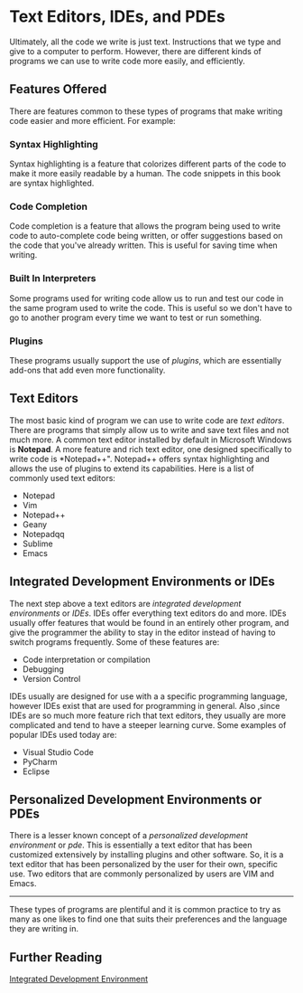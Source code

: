 # Text Editors, IDEs, and PDEs

Ultimately, all the code we write is just text. Instructions that we type and give to a computer to perform. However,
there are different kinds of programs we can use to write code more easily, and efficiently.

## Features Offered

There are features common to these types of programs that make writing code easier and more efficient. For example:

### Syntax Highlighting

Syntax highlighting is a feature that colorizes different parts of the code to make it more easily readable by a human.
The code snippets in this book are syntax highlighted.

### Code Completion

Code completion is a feature that allows the program being used to write code to auto-complete code being written, or offer suggestions
based on the code that you've already written. This is useful for saving time when writing.

### Built In Interpreters
Some programs used for writing code allow us to run and test our code in the same program used to write the code. This is useful so 
we don't have to go to another program every time we want to test or run something.

### Plugins
These programs usually support the use of *plugins*, which are essentially add-ons that add even more functionality.

## Text Editors

The most basic kind of program we can use to write code are *text editors*. There are programs that simply allow us to
write and save text files and not much more. A common text editor installed by default in Microsoft Windows is **Notepad**.
A more feature and rich text editor, one designed specifically to write code is *Notepad++". Notepad++ offers syntax highlighting and
allows the use of plugins to extend its capabilities. Here is a list of commonly used text editors:

- Notepad
- Vim
- Notepad++
- Geany 
- Notepadqq
- Sublime
- Emacs

## Integrated Development Environments or IDEs

The next step above a text editors are *integrated development environments* or *IDEs*. IDEs offer everything text editors do and more.
IDEs usually offer features that would be found in an entirely other program, and give the programmer the ability to stay in the editor instead
of having to switch programs frequently. Some of these features are:

- Code interpretation or compilation
- Debugging
- Version Control

IDEs usually are designed for use with a a specific programming language, however IDEs exist that are used for programming in general. Also ,since IDEs are so much more feature rich that text editors, they usually are more complicated and tend to have a steeper learning curve.
Some examples of popular IDEs used today are: 

- Visual Studio Code
- PyCharm
- Eclipse

## Personalized Development Environments or PDEs

There is a lesser known concept of a *personalized development environment* or *pde*. This is essentially a text editor that has been customized extensively by installing plugins and other software. So, it
is a text editor that has been personalized by the user for their own, specific use. Two editors that are commonly personalized by users are VIM and Emacs.

---

These types of programs are plentiful and it is common practice to try as many as one likes to find one that suits their preferences and the language they are writing in.

## Further Reading
[Integrated Development Environment](https://en.wikipedia.org/wiki/Integrated_development_environment)
